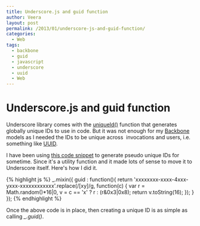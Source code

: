 ```yaml
---
title: Underscore.js and guid function
author: Veera
layout: post
permalink: /2013/01/underscore-js-and-guid-function/
categories:
  - Web
tags:
  - backbone
  - guid
  - javascript
  - underscore
  - uuid
  - Web
---
```

# Underscore.js and guid function

Underscore library comes with the [uniqueId()][1] function that generates globally unique IDs to use in code. But it was not enough for my [Backbone][2] models as I needed the IDs to be unique across  invocations and users, i.e. something like [UUID][3].

 [1]: http://underscorejs.org/#uniqueId "UniqueId function to generate globally unique IDs"
 [2]: http://veerasundar.com/blog/2012/01/backbone-js-hello-world-tutorial/ "Backbone JS Hello World"
 [3]: http://en.wikipedia.org/wiki/Universally_unique_identifier "Universally unique identifier"

I have been using [this code snippet][4] to generate pseudo unique IDs for sometime. Since it's a utility function and it made lots of sense to move it to Underscore itself. Here's how I did it.

 [4]: http://stackoverflow.com/a/2117523/42372 "guid in JavaScript"

  {% highlight js %}
    _.mixin({
        guid : function(){
          return 'xxxxxxxx-xxxx-4xxx-yxxx-xxxxxxxxxxxx'.replace(/[xy]/g, function(c) {
            var r = Math.random()*16|0, v = c == 'x' ? r : (r&0x3|0x8);
            return v.toString(16);
          });
        }
      });
  {% endhighlight %}

Once the above code is in place, then creating a unique ID is as simple as calling *_.guid()*.